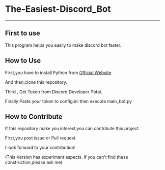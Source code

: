 <h1>The-Easiest-Discord_Bot</h1>
<hr>
<h2>First to use</h2>
<p>This program helps you easily to make discord bot faster.</p>

<h2>How to Use</h2>
First,you have to install Python from <a href="https://python.org">Official Website</a>

And then,clone this repository.

Third , Get Token from Discord Developer Potal.

Finally Paste your token to config.ini then execute main_bot.py

<h2>How to Contribute</h2>
If this repository make you interest,you can contribute this project.

First,you post issue or Pull request.

I look forward to your contribution!

(This Version has experiment aspects.
If you can't find these construction,please ask me)
